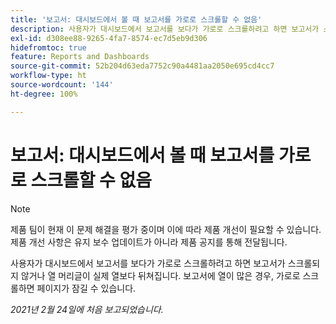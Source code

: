 ```yaml
---
title: '보고서: 대시보드에서 볼 때 보고서를 가로로 스크롤할 수 없음'
description: 사용자가 대시보드에서 보고서를 보다가 가로로 스크롤하려고 하면 보고서가 스크롤되지 않거나 열 머리글이 실제 열보다 뒤쳐집니다. 보고서에 열이 많은 경우, 가로로 스크롤하면 페이지가 잠길 수 있습니다.
exl-id: d308ee88-9265-4fa7-8574-ec7d5eb9d306
hidefromtoc: true
feature: Reports and Dashboards
source-git-commit: 52b204d63eda7752c90a4481aa2050e695cd4cc7
workflow-type: ht
source-wordcount: '144'
ht-degree: 100%

---
```


# 보고서: 대시보드에서 볼 때 보고서를 가로로 스크롤할 수 없음

>[!NOTE]
>
>제품 팀이 현재 이 문제 해결을 평가 중이며 이에 따라 제품 개선이 필요할 수 있습니다. 제품 개선 사항은 유지 보수 업데이트가 아니라 제품 공지를 통해 전달됩니다.

사용자가 대시보드에서 보고서를 보다가 가로로 스크롤하려고 하면 보고서가 스크롤되지 않거나 열 머리글이 실제 열보다 뒤쳐집니다. 보고서에 열이 많은 경우, 가로로 스크롤하면 페이지가 잠길 수 있습니다.

_2021년 2월 24일에 처음 보고되었습니다._

